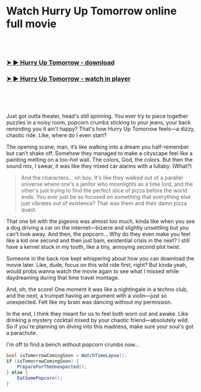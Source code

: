 <h1>Watch Hurry Up Tomorrow online full movie</h1>


<br><br>

<h3><a href="https://Patricks-trojredlaten1987.github.io/itjlnpnhpf/">➤ ► Hurry Up Tomorrow - download</a></h3> 
<h3><a href="https://Patricks-trojredlaten1987.github.io/itjlnpnhpf/">➤ ► Hurry Up Tomorrow - watch in player</a></h3>


<br><br><br>


Just got outta theater, head's still spinning. You ever try to piece together puzzles in a noisy room, popcorn crumbs sticking to your jeans, your back reminding you it ain't happy? That's how Hurry Up Tomorrow feels—a dizzy, chaotic ride. Like, where do I even start?

The opening scene, man, it’s like walking into a dream you half-remember but can’t shake off. Somehow they managed to make a cityscape feel like a painting melting on a too-hot wall. The colors, God, the colors. But then the sound mix, I swear, it was like they mixed car alarms with a lullaby. (What?)

> And the characters... oh boy. It's like they walked out of a parallel universe where one's a janitor who moonlights as a time lord, and the other's just trying to find the perfect slice of pizza before the world ends. You ever just be so focused on something that everything else just vibrates out of existence? That was them and their damn pizza quest. 

That one bit with the pigeons was almost too much, kinda like when you see a dog driving a car on the internet—bizarre and slightly unsettling but you can't look away. And then, the popcorn... Why do they even make you feel like a kid one second and then just bam, existential crisis in the next? I still have a kernel stuck in my tooth, like a tiny, annoying second plot twist. 

Someone in the back row kept whispering about how you can download the movie later. Like, dude, focus on this wild ride first, right? But kinda yeah, would probs wanna watch the movie again to see what I missed while daydreaming during that time travel montage. 

And, oh, the score! One moment it was like a nightingale in a techno club, and the next, a trumpet having an argument with a violin—just so unexpected. Felt like my brain was dancing without my permission. 

In the end, I think they meant for us to feel both worn out and awake. Like drinking a mystery cocktail mixed by your chaotic friend—absolutely wild. So if you're planning on diving into this madness, make sure your soul's got a parachute.

I'm off to find a bench without popcorn crumbs now...

```csharp
bool isTomorrowComingSoon = WatchTimeLapse(); 
if (isTomorrowComingSoon) { 
    PrepareForTheUnexpected(); 
} else { 
    EatSomePopcorn(); 
}
```
